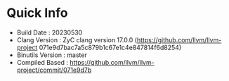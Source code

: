 # Quick Info
* Build Date : 20230530
* Clang Version : ZyC clang version 17.0.0 (https://github.com/llvm/llvm-project 071e9d7bac7a5c879b1c67e1c4e847814f6d8254)
* Binutils Version : master
* Compiled Based : https://github.com/llvm/llvm-project/commit/071e9d7b

